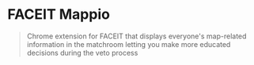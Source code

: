# FACEIT Mappio

> Chrome extension for FACEIT that displays everyone's map-related information in the matchroom letting you make more educated decisions during the veto process  
